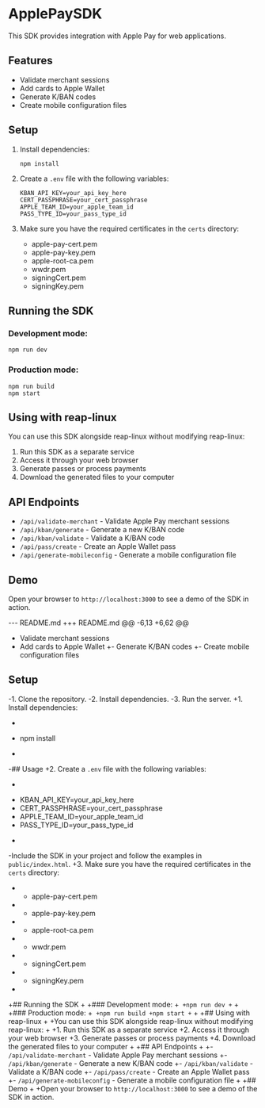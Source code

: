 # ApplePaySDK

This SDK provides integration with Apple Pay for web applications.

## Features

- Validate merchant sessions
- Add cards to Apple Wallet
- Generate K/BAN codes
- Create mobile configuration files

## Setup

1. Install dependencies:
   ```
   npm install
   ```

2. Create a `.env` file with the following variables:
   ```
   KBAN_API_KEY=your_api_key_here
   CERT_PASSPHRASE=your_cert_passphrase
   APPLE_TEAM_ID=your_apple_team_id
   PASS_TYPE_ID=your_pass_type_id
   ```

3. Make sure you have the required certificates in the `certs` directory:
   - apple-pay-cert.pem
   - apple-pay-key.pem
   - apple-root-ca.pem
   - wwdr.pem
   - signingCert.pem
   - signingKey.pem

## Running the SDK

### Development mode:
```
npm run dev
```

### Production mode:
```
npm run build
npm start
```

## Using with reap-linux

You can use this SDK alongside reap-linux without modifying reap-linux:

1. Run this SDK as a separate service
2. Access it through your web browser
3. Generate passes or process payments
4. Download the generated files to your computer

## API Endpoints

- `/api/validate-merchant` - Validate Apple Pay merchant sessions
- `/api/kban/generate` - Generate a new K/BAN code
- `/api/kban/validate` - Validate a K/BAN code
- `/api/pass/create` - Create an Apple Wallet pass
- `/api/generate-mobileconfig` - Generate a mobile configuration file

## Demo

Open your browser to `http://localhost:3000` to see a demo of the SDK in action.

--- README.md
+++ README.md
@@ -6,13 +6,62 @@
 
 - Validate merchant sessions
 - Add cards to Apple Wallet
+- Generate K/BAN codes
+- Create mobile configuration files
 
 ## Setup
 
-1. Clone the repository.
-2. Install dependencies.
-3. Run the server.
+1. Install dependencies:
+   ```
+   npm install
+   ```
 
-## Usage
+2. Create a `.env` file with the following variables:
+   ```
+   KBAN_API_KEY=your_api_key_here
+   CERT_PASSPHRASE=your_cert_passphrase
+   APPLE_TEAM_ID=your_apple_team_id
+   PASS_TYPE_ID=your_pass_type_id
+   ```
 
-Include the SDK in your project and follow the examples in `public/index.html`.
+3. Make sure you have the required certificates in the `certs` directory:
+   - apple-pay-cert.pem
+   - apple-pay-key.pem
+   - apple-root-ca.pem
+   - wwdr.pem
+   - signingCert.pem
+   - signingKey.pem
+
+## Running the SDK
+
+### Development mode:
+```
+npm run dev
+```
+
+### Production mode:
+```
+npm run build
+npm start
+```
+
+## Using with reap-linux
+
+You can use this SDK alongside reap-linux without modifying reap-linux:
+
+1. Run this SDK as a separate service
+2. Access it through your web browser
+3. Generate passes or process payments
+4. Download the generated files to your computer
+
+## API Endpoints
+
+- `/api/validate-merchant` - Validate Apple Pay merchant sessions
+- `/api/kban/generate` - Generate a new K/BAN code
+- `/api/kban/validate` - Validate a K/BAN code
+- `/api/pass/create` - Create an Apple Wallet pass
+- `/api/generate-mobileconfig` - Generate a mobile configuration file
+
+## Demo
+
+Open your browser to `http://localhost:3000` to see a demo of the SDK in action.
